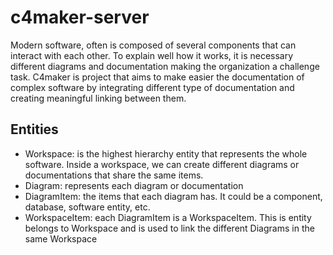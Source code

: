 # c4maker-server

Modern software, often is composed of several components that can interact with each other. 
To explain well how it works, it is necessary different diagrams and documentation making the organization a challenge task. 
C4maker is project that aims to make easier the documentation of complex software by integrating different type of documentation 
and creating meaningful linking between them.

## Entities

- Workspace: is the highest hierarchy entity that represents the whole software. Inside a workspace, we can create different diagrams or documentations that share the same items.
- Diagram: represents each diagram or documentation
- DiagramItem: the items that each diagram has. It could be a component, database, software entity, etc.
- WorkspaceItem: each DiagramItem is a WorkspaceItem. This is entity belongs to Workspace and is used to link the different Diagrams in the same Workspace
